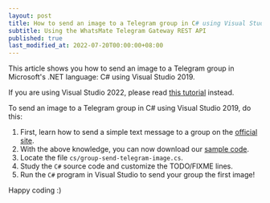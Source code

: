 ```yaml
---
layout: post
title: How to send an image to a Telegram group in C# using Visual Studio 2019
subtitle: Using the WhatsMate Telegram Gateway REST API
published: true
last_modified_at: 2022-07-20T00:00:00+08:00
---
```


This article shows you how to send an image to a Telegram group in Microsoft's .NET language: C# using Visual Studio 2019.

If you are using Visual Studio 2022, please read [this tutorial](/2022-07-20-send-telegram-image-group-c-sharp-dot-net-vs2022/) instead.

To send an image to a Telegram group in C# using Visual Studio 2019, do this:

1. First, learn how to send a simple text message to a group on the [official site](https://www.whatsmate.net/telegram-group-message-api.html). 
2. With the above knowledge, you can now download our [sample code](https://github.com/whatsmate/telegram-demos/archive/master.zip).
3. Locate the file `cs/group-send-telegram-image.cs`.  <script src="https://gist.github.com/whatsmate/fb882ce3f24d8412dd18d42467f94a0b.js"></script>
4. Study the `C#` source code and customize the TODO/FIXME lines.
5. Run the `C#` program in Visual Studio to send your group the first image!


Happy coding :) 


<br>
<script async src="//pagead2.googlesyndication.com/pagead/js/adsbygoogle.js"></script>
<ins class="adsbygoogle"
     style="display:inline-block;width:728px;height:90px"
     data-ad-client="ca-pub-7383487179928477"
     data-ad-slot="6959057004"></ins>
<script>
(adsbygoogle = window.adsbygoogle || []).push({});
</script>
<br>

